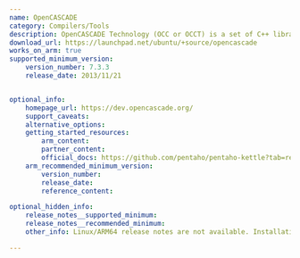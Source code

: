 ```yaml
---
name: OpenCASCADE
category: Compilers/Tools
description: OpenCASCADE Technology (OCC or OCCT) is a set of C++ libraries that form a robust CAD (computer-aided design) kernel, enabling the modeling of 2D and 3D objects. It is designed for creating specialized tools used in manufacturing, simulation, and visualization.
download_url: https://launchpad.net/ubuntu/+source/opencascade
works_on_arm: true
supported_minimum_version:
    version_number: 7.3.3
    release_date: 2013/11/21


optional_info:
    homepage_url: https://dev.opencascade.org/
    support_caveats:
    alternative_options:
    getting_started_resources:
        arm_content:
        partner_content:
        official_docs: https://github.com/pentaho/pentaho-kettle?tab=readme-ov-file#how-to-build
    arm_recommended_minimum_version:
        version_number:
        release_date:
        reference_content:

optional_hidden_info:
    release_notes__supported_minimum:
    release_notes__recommended_minimum:
    other_info: Linux/ARM64 release notes are not available. Installation and Testing were done using "apt install libocct*-dev" kindly [refer](https://launchpad.net/ubuntu/+source/opencascade). The minimum version of OpenCASCADE v7.3.3 corresponds to ubuntu:20.04 and v7.5.1 to ubuntu:22.04.

---
```


